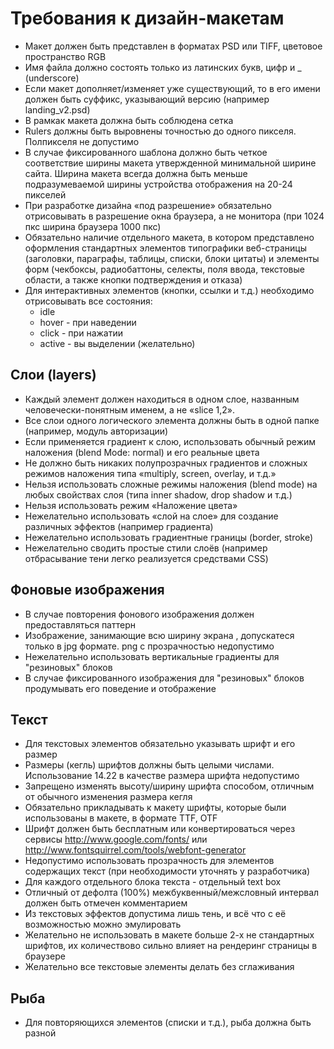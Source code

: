 Требования к дизайн-макетам
===========================

* Макет должен быть представлен в форматах PSD или TIFF, цветовое пространство RGB
* Имя файла должно состоять только из латинских букв, цифр и _ (underscore)
* Если макет дополняет/изменяет уже существующий, то в его имени должен быть суффикс, указывающий версию (например landing_v2.psd)
* В рамкак макета должна быть соблюдена сетка
* Rulers должны быть выровнены точностью до одного пикселя. Полпикселя не допустимо
* В случае фиксированного шаблона должно быть четкое соответствие ширины макета утвержденной минимальной ширине сайта. Ширина макета всегда должна быть меньше подразумеваемой ширины устройства отображения на 20-24 пикселей
* При разработке дизайна «под разрешение» обязательно отрисовывать в разрешение окна браузера, а не монитора (при 1024 пкс ширина браузера 1000 пкс)
* Обязательно наличие отдельного макета, в котором представлено оформления стандартных элементов типографики веб-страницы (заголовки, параграфы, таблицы, списки, блоки цитаты) и элементы форм (чекбоксы, радиобаттоны, селекты, поля ввода, текстовые области, а также кнопки подтверждения и отказа)
* Для интерактивных элементов (кнопки, ссылки и т.д.) необходимо отрисовывать все состояния:
  * idle
  * hover - при наведении
  * click - при нажатии
  * active - вы выделении (желательно)

Слои (layers)
-------------
* Каждый элемент должен находиться в одном слое, названным человечески-понятным именем, а не «slice 1,2».
* Все слои одного логического элемента должны быть в одной папке (например, модуль авторизации)
* Если применяется градиент к слою, использовать обычный режим наложения (blend Mode: normal) и его реальные цвета
* Не должно быть никаких полупрозрачных градиентов и сложных режимов наложения типа «multiply, screen, overlay, и т.д.»
* Нельзя использовать сложные режимы наложения (blend mode) на любых свойствах слоя (типа inner shadow, drop shadow и т.д.)
* Нельзя использовать режим «Наложение цвета»
* Нежелательно использовать «слой на слое» для создание различных эффектов (например градиента)
* Нежелательно использовать градиентные границы (border, stroke)
* Нежелательно сводить простые стили слоёв (например отбрасывание тени легко реализуется средствами CSS)

Фоновые изображения
-------------------
* В случае повторения фонового изображения должен предоставляться паттерн
* Изображение, занимающие всю ширину экрана , допускатеся только в jpg формате. png с прозрачностью недопустимо
* Нежелательно использовать вертикальные градиенты для "резиновых" блоков
* В случае фиксированного изображения для "резиновых" блоков продумывать его поведение и отображение

Текст
-----
* Для текстовых элементов обязательно указывать шрифт и его размер
* Размеры (кегль) шрифтов должны быть целыми числами. Использование 14.22 в качестве размера шрифта недопустимо
* Запрещено изменять высоту/ширину шрифта способом, отличным от обычного изменения размера кегля
* Обязательно прикладывать к макету шрифты, которые были использованы в макете, в формате TTF, OTF
* Шрифт должен быть бесплатным или конвертироваться через сервисы http://www.google.com/fonts/ или http://www.fontsquirrel.com/tools/webfont-generator
* Недопустимо использовать прозрачность для элементов содержащих текст (при необходимости уточнять у разработчика)
* Для каждого отдельного блока текста - отдельный text box
* Отличный от дефолта (100%) межбуквенный/межсловный интервал должен быть отмечен комментарием
* Из текстовых эффектов допустима лишь тень, и всё что с её возможностью можно эмулировать
* Желательно не использовать в макете больше 2-х не стандартных шрифтов, их количествово сильно влияет на рендеринг страницы в браузере
* Желательно все текстовые элементы делать без сглаживания


Рыба
----
* Для повторяющихся элементов (списки и т.д.), рыба должна быть разной
